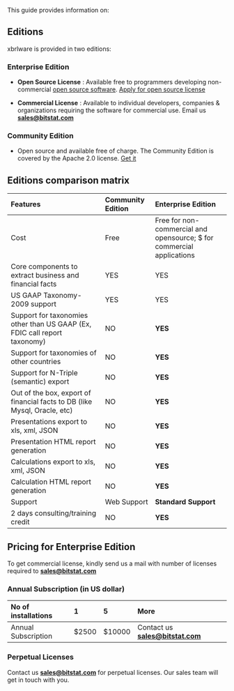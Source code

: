 This guide provides information on:



## Editions ##
xbrlware is provided in two editions:

### Enterprise Edition ###
  * **Open Source License** : Available free to programmers developing non-commercial [open source software](http://www.opensource.org/docs/osd). [Apply for open source license](http://www.bitstat.com/xbrlware/oslicense/details)

  * **Commercial License** : Available to individual developers, companies & organizations requiring the software for commercial use. Email us **sales@bitstat.com**

### Community Edition ###
  * Open source and available free of charge. The Community Edition is covered by the Apache 2.0 license. [Get it](http://code.google.com/p/xbrlware)

## Editions comparison matrix ##
| **Features** | **Community Edition** | **Enterprise Edition** |
|:-------------|:----------------------|:-----------------------|
| Cost         | Free                  | Free for non-commercial and opensource; $ for commercial applications |
| Core components to extract business and financial facts | YES                   | YES                    |
| US GAAP Taxonomy-2009 support | YES                   | YES                    |
| Support for taxonomies other than US GAAP (Ex, FDIC call report taxonomy) | NO                    | **YES**                |
|Support for taxonomies of other countries | NO                    | **YES**                |
|Support for N-Triple (semantic) export | NO                    | **YES**                |
|Out of the box, export of financial facts to DB (like Mysql, Oracle, etc) | NO                    | **YES**                |
| Presentations export to xls, xml, JSON | NO                    | **YES**                |
| Presentation HTML report generation | NO                    | **YES**                |
| Calculations export to xls, xml, JSON | NO                    | **YES**                |
| Calculation HTML report generation | NO                    | **YES**                |
| Support      | Web Support           | **Standard Support**   |
| 2 days consulting/training credit | NO                    | **YES**                |

## Pricing for Enterprise Edition ##
To get commercial license, kindly send us a mail with number of licenses required to **sales@bitstat.com**
### Annual Subscription (in US dollar) ###
| No of installations | 1 | 5 | More |
|:--------------------|:--|:--|:-----|
| Annual Subscription | $2500 | $10000 | Contact us **sales@bitstat.com** |

### Perpetual Licenses ###
Contact us **sales@bitstat.com** for perpetual licenses. Our sales team will get in touch with you.